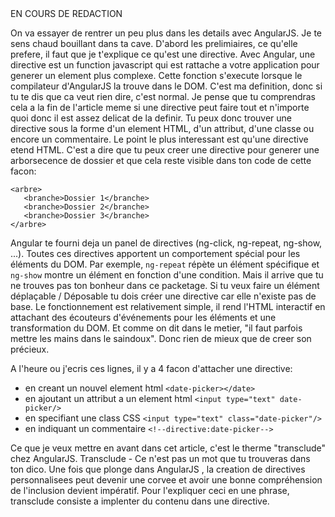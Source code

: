 <markdown>
EN COURS DE REDACTION

On va essayer de rentrer un peu plus dans les details avec AngularJS. Je te sens chaud bouillant dans ta cave. D'abord les prelimiaires, ce qu'elle prefere, il faut que je t'explique ce qu'est une directive. Avec Angular, une directive est un function javascript qui est rattache a votre application pour generer un element plus complexe. Cette fonction s'execute lorsque le compilateur d'AngularJS la trouve dans le DOM. C'est ma definition, donc si tu te dis que ca veut rien dire, c'est normal. Je pense que tu comprendras cela a la fin de l'article meme si une directive peut faire tout et n'importe quoi donc il est assez delicat de la definir. Tu peux donc trouver une directive sous la forme d'un element HTML, d'un attribut, d'une classe ou encore un commentaire. Le point le plus interessant est qu'une directive etend HTML. C'est a dire que tu peux creer une directive pour generer une arborsecence de dossier et que cela reste visible dans ton code de cette facon:

    <arbre>
       <branche>Dossier 1</branche>
       <branche>Dossier 2</branche>
       <branche>Dossier 3</branche>
    </arbre>

Angular te fourni deja un panel de directives (ng-click, ng-repeat, ng-show, ...). Toutes ces directives apportent un comportement spécial pour les éléments du DOM. Par exemple, `ng-repeat` répète un élément spécifique et `ng-show` montre un élément en fonction d'une condition. Mais il arrive que tu ne trouves pas ton bonheur dans ce packetage. Si tu veux faire un élément déplaçable / Déposable tu dois créer une directive car elle n'existe pas de base. Le fonctionnement est relativement simple, il rend l'HTML  interactif en attachant des écouteurs d'événements pour les éléments et une transformation du DOM. Et comme on dit dans le metier, "il faut parfois mettre les mains dans le saindoux". Donc rien de mieux que de creer son précieux.

A l'heure ou j'ecris ces lignes, il y a 4 facon d'attacher une directive:
- en creant un nouvel element html `<date-picker></date>`
- en ajoutant un attribut a un element html `<input type="text" date-picker/>`
- en specifiant une class CSS `<input type="text" class="date-picker"/>`
- en indiquant un commentaire `<!--directive:date-picker-->`

Ce que je veux mettre en avant dans cet article, c'est le therme "transclude" chez AngularJS. Transclude - Ce n'est pas un mot que tu trouveras dans ton dico. Une fois que plonge dans AngularJS , la creation de directives personnalisees peut devenir une corvee et avoir une bonne compréhension de l'inclusion devient impératif. Pour l'expliquer ceci en une phrase, transclude consiste a implenter du contenu dans une directive.

</markdown>
